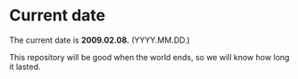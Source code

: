 # Current date

The current date is **2009.02.08.** (YYYY.MM.DD.)

This repository will be good when the world ends, so we will know how long it lasted.